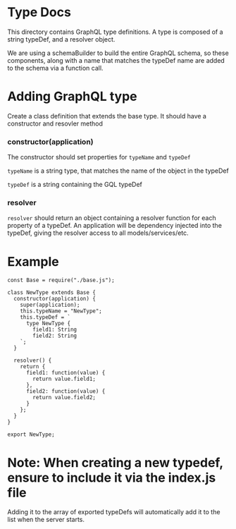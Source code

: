 # Type Docs
This directory contains GraphQL type definitions.
A type is composed of a string typeDef, and a resolver object.

We are using a schemaBuilder to build the entire GraphQL schema,
so these components, along with a name that matches the typeDef name
are added to the schema via a function call.

# Adding GraphQL type
Create a class definition that extends the base type.  It should have a
constructor and resovler method

### constructor(application)

The constructor should set properties for `typeName` and `typeDef`

`typeName` is a string type, that matches the name of the object in the typeDef

`typeDef` is a string containing the GQL typeDef

### resolver
`resolver` should return an object containing a resolver function for
each property of a typeDef.  An application will be dependency injected
into the typeDef, giving the resolver access to all models/services/etc.

# Example
```
const Base = require("./base.js");

class NewType extends Base {
  constructor(application) {
    super(application);
    this.typeName = "NewType";
    this.typeDef = `
      type NewType {
        field1: String
        field2: String
    `;
  }

  resolver() {
    return {
      field1: function(value) {
        return value.field1;
      },
      field2: function(value) {
        return value.field2;
      }
    };
  }
}

export NewType;
```


# Note: When creating a new typedef, ensure to include it via the index.js file
Adding it to the array of exported typeDefs will automatically add it to the list
when the server starts.